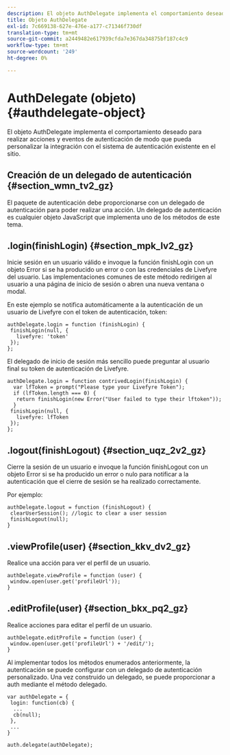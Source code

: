 ```yaml
---
description: El objeto AuthDelegate implementa el comportamiento deseado para realizar acciones y eventos de autenticación de modo que pueda personalizar la integración con el sistema de autenticación existente en el sitio.
title: Objeto AuthDelegate
exl-id: 7c669138-627e-476e-a177-c71346f730df
translation-type: tm+mt
source-git-commit: a2449482e617939cfda7e367da34875bf187c4c9
workflow-type: tm+mt
source-wordcount: '249'
ht-degree: 0%

---
```


# AuthDelegate (objeto){#authdelegate-object}

El objeto AuthDelegate implementa el comportamiento deseado para realizar acciones y eventos de autenticación de modo que pueda personalizar la integración con el sistema de autenticación existente en el sitio.

## Creación de un delegado de autenticación {#section_wmn_tv2_gz}

El paquete de autenticación debe proporcionarse con un delegado de autenticación para poder realizar una acción. Un delegado de autenticación es cualquier objeto JavaScript que implementa uno de los métodos de este tema.

## .login(finishLogin) {#section_mpk_lv2_gz}

Inicie sesión en un usuario válido e invoque la función finishLogin con un objeto Error si se ha producido un error o con las credenciales de Livefyre del usuario. Las implementaciones comunes de este método redirigen al usuario a una página de inicio de sesión o abren una nueva ventana o modal.

En este ejemplo se notifica automáticamente a la autenticación de un usuario de Livefyre con el token de autenticación, token:

```
authDelegate.login = function (finishLogin) { 
 finishLogin(null, { 
   livefyre: 'token' 
 }); 
};
```

El delegado de inicio de sesión más sencillo puede preguntar al usuario final su token de autenticación de Livefyre.

```
authDelegate.login = function contrivedLogin(finishLogin) { 
  var lfToken = prompt("Please type your Livefyre Token");  
  if (lfToken.length === 0) { 
   return finishLogin(new Error("User failed to type their lftoken")); 
  }  
 finishLogin(null, { 
   livefyre: lfToken 
 }); 
};
```

## .logout(finishLogout) {#section_uqz_2v2_gz}

Cierre la sesión de un usuario e invoque la función finishLogout con un objeto Error si se ha producido un error o nulo para notificar a la autenticación que el cierre de sesión se ha realizado correctamente.

Por ejemplo:

```
authDelegate.logout = function (finishLogout) { 
 clearUserSession(); //logic to clear a user session  
 finishLogout(null); 
}
```

## .viewProfile(user) {#section_kkv_dv2_gz}

Realice una acción para ver el perfil de un usuario.

```
authDelegate.viewProfile = function (user) { 
 window.open(user.get('profileUrl')); 
}
```

## .editProfile(user) {#section_bkx_pq2_gz}

Realice acciones para editar el perfil de un usuario.

```
authDelegate.editProfile = function (user) { 
 window.open(user.get('profileUrl') + '/edit/'); 
}
```

Al implementar todos los métodos enumerados anteriormente, la autenticación se puede configurar con un delegado de autenticación personalizado. Una vez construido un delegado, se puede proporcionar a auth mediante el método delegado.

```
var authDelegate = { 
 login: function(cb) { 
  ... 
  cb(null); 
 }, 
 ... 
} 
  
auth.delegate(authDelegate);
```

